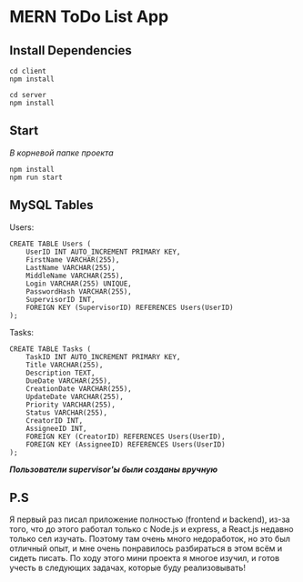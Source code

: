 # MERN ToDo List App

## Install Dependencies

```
cd client
npm install
```
```
cd server
npm install
```

## Start
*В корневой папке проекта*

```
npm install
npm run start
```

## MySQL Tables
Users:
```
CREATE TABLE Users (
    UserID INT AUTO_INCREMENT PRIMARY KEY,
    FirstName VARCHAR(255),
    LastName VARCHAR(255),
    MiddleName VARCHAR(255),
    Login VARCHAR(255) UNIQUE,
    PasswordHash VARCHAR(255),
    SupervisorID INT,
    FOREIGN KEY (SupervisorID) REFERENCES Users(UserID)
);
```

Tasks:
```
CREATE TABLE Tasks (
    TaskID INT AUTO_INCREMENT PRIMARY KEY,
    Title VARCHAR(255),
    Description TEXT,
    DueDate VARCHAR(255),
    CreationDate VARCHAR(255),
    UpdateDate VARCHAR(255),
    Priority VARCHAR(255),
    Status VARCHAR(255),
    CreatorID INT,
    AssigneeID INT,
    FOREIGN KEY (CreatorID) REFERENCES Users(UserID),
    FOREIGN KEY (AssigneeID) REFERENCES Users(UserID)
);
```
***Пользователи supervisor'ы были созданы вручную***

## P.S
Я первый раз писал приложение полностью (frontend и backend), из-за того, что до этого работал только с Node.js и express, а React.js недавно только сел изучать. Поэтому там очень много недоработок, но это был отличный опыт, и мне очень понравилось разбираться в этом всём и сидеть писать. По ходу этого мини проекта я многое изучил, и готов учесть в следующих задачах, которые буду реализовывать!